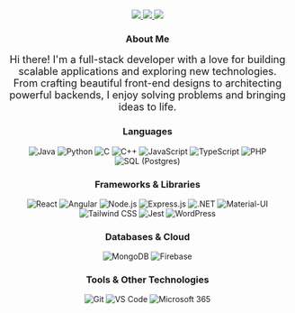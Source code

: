 <!-- https://shields.io/ https://simpleicons.org/ https://github.com/simple-icons/simple-icons/blob/develop/slugs.md -->
<p align="center"><br/>
 <a href="https://www.linkedin.com/in/acozy03/">
  <img src="https://img.shields.io/badge/LinkedIn-Adrian%20Cosentino-blue?style=flat-square&logo=linkedin">
 </a>
 <a href="mailto:acozy03@gmail.com">
  <img src="https://img.shields.io/badge/Email-acozy03%40gmail.com-red?style=flat-square&logo=gmail&logoColor=white">
 </a>
 <a href="https://adriancosentino.com">
  <img src="https://img.shields.io/badge/Site-adriancosentino.com-006400?style=flat-square&logo=website&logoColor=white">
 </a>
</p>




<div align="center">
    <h3>About Me</h3>
    <p style="font-size: 18px; max-width: 600px; margin: auto;">
        Hi there! I'm a full-stack developer with a love for building scalable applications and exploring new technologies. 
        From crafting beautiful front-end designs to architecting powerful backends, I enjoy solving problems and bringing ideas to life. 
    </p>
</div>
<div align="center">


### Languages
![Java](https://img.shields.io/badge/-Java-black?style=flat-square&logo=java)
![Python](https://img.shields.io/badge/-Python-black?style=flat-square&logo=python)
![C](https://img.shields.io/badge/-C-black?style=flat-square&logo=c)
![C++](https://img.shields.io/badge/-C++-black?style=flat-square&logo=c%2B%2B)
![JavaScript](https://img.shields.io/badge/-JavaScript-black?style=flat-square&logo=javascript)
![TypeScript](https://img.shields.io/badge/-TypeScript-black?style=flat-square&logo=typescript)
![PHP](https://img.shields.io/badge/-PHP-black?style=flat-square&logo=php)
![SQL (Postgres)](https://img.shields.io/badge/-PostgreSQL-black?style=flat-square&logo=postgresql)

### Frameworks & Libraries
![React](https://img.shields.io/badge/-React-black?style=flat-square&logo=react)
![Angular](https://img.shields.io/badge/-Angular-black?style=flat-square&logo=angular)
![Node.js](https://img.shields.io/badge/-Node.js-black?style=flat-square&logo=node.js)
![Express.js](https://img.shields.io/badge/-Express-black?style=flat-square&logo=express)
![.NET](https://img.shields.io/badge/-.NET-black?style=flat-square&logo=dotnet)
![Material-UI](https://img.shields.io/badge/-Material--UI-black?style=flat-square&logo=mui)
![Tailwind CSS](https://img.shields.io/badge/-Tailwind%20CSS-black?style=flat-square&logo=tailwindcss)
![Jest](https://img.shields.io/badge/-Jest-black?style=flat-square&logo=jest)
![WordPress](https://img.shields.io/badge/-WordPress-black?style=flat-square&logo=wordpress)

### Databases & Cloud
![MongoDB](https://img.shields.io/badge/-MongoDB-black?style=flat-square&logo=mongodb)
![Firebase](https://img.shields.io/badge/-Firebase-black?style=flat-square&logo=firebase)

### Tools & Other Technologies
![Git](https://img.shields.io/badge/-Git-black?style=flat-square&logo=git)
![VS Code](https://img.shields.io/badge/-VS%20Code-black?style=flat-square&logo=visualstudiocode)
![Microsoft 365](https://img.shields.io/badge/-Microsoft%20365-black?style=flat-square&logo=microsoft)
